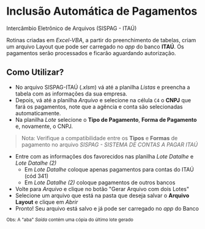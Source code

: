 # Inclusão Automática de Pagamentos
Intercâmbio Eletrônico de Arquivos (SISPAG - ITAÚ)

Rotinas criadas em *Excel-VBA*, a partir do preenchimento de tabelas, criam um arquivo Layout que pode ser carregado no *app* do banco **ITAÚ**. Os pagamentos serão processados e ficarão aguardando autorização.

## Como Utilizar?
- No arquivo SISPAG-ITAÚ (*.xlsm*) vá até a planilha *Listas* e preencha a tabela com as informações da sua empresa.
- Depois, vá até a planilha *Arquivo* e selecione na célula ```C4``` o **CNPJ** que fará os pagamentos, note que a agência e conta são selecionadas automaticamente.
- Na planilha *Lote* selecione o **Tipo de Pagamento**, **Forma de Pagamento** e, novamente, o CNPJ.
> Nota: Verifique a compatibilidade entre os **Tipos** e **Formas** de pagamento no arquivo *SISPAG - SISTEMA DE CONTAS A PAGAR ITAÚ*
- Entre com as informações dos favorecidos nas planilha *Lote Datalhe* e *Lote Datalhe (2)*
  - Em *Lote Datalhe* coloque apenas pagamentos para contas do ITAÚ (cód 341)
  - Em *Lote Datalhe (2)* coloque pagamentos de outros bancos
- Volte para *Arquivo* e clique no botão "Gerar Arquivo com dois Lotes"
- Selecione um arquivo que está na pasta que deseja salvar o **Arquivo Layout** e clique em *Abrir*
- Pronto! Seu arquivo está salvo e já pode ser carregado no *app* do Banco

<sub>Obs: A "aba" *Saída* contém uma cópia do último lote gerado</sub>
